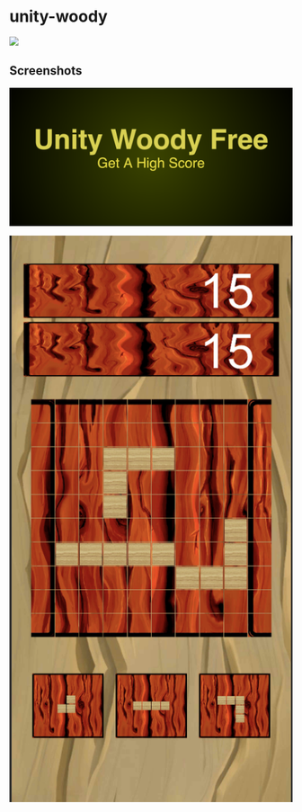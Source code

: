 # unity-woody
<a href="https://play.google.com/store/apps/details?id=com.Arndt.unitywoody" target="_blank">
  <img src="https://www.gstatic.com/android/market_images/web/play_prism_hlock_2x.png" height="80"/>
</a>


## Screenshots
![Alt text](/PlayStoreImages/Unity%20Woody%20Free-feature-graphic.png?raw=true "Optional Title")

![Alt text](/PlayStoreImages/Webp.net-resizeimage%20(1).png?raw=true "Screen Shot")

